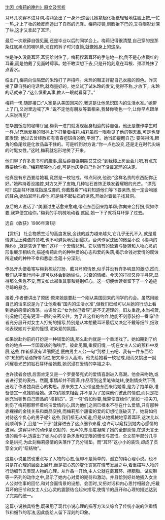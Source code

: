 [沈因《梅莉的晚约》原文及赏析](https://www.vrrw.net/wx/15127.html)

耳环几次穿不进耳洞,梅莉急出了一身汗;这会儿她拿起化妆纸轻轻地往脸上按,一忙一热,才上了妆的脸反而透出了自然的光泽。梅莉揽镜,侧脸抬下巴的,又将眼影划深了些,这才又拿起了耳环。

最后一次跟薛自强见面,还是毕业以后的同学会上。梅莉记得很清楚,自己穿的是那条红底黑点的喇叭裤,现在的裤子时兴直筒,就像她身上的这条。

怕是许久没戴耳环,耳洞给封住了。梅莉捏着耳环的手忽地一松,倒不是心疼戳红的耳垂,而是怕戴了见面时碍事。她不敢深想下去,只是开始刻意在耳根、颈项处抹了点香水。

临出门,梅莉向住隔壁的朱玲打了声招呼。朱玲的鞋正好配自己衣服的颜色。昨天接了薛自强的电话后,就商量好的。她又试了试朱玲的发叉,觉得不称,才放下。朱玲的话就来了:“这么慎重其事,教人一眼就看穿了。”

梅莉一愣,随即接口:“人家是从美国回来的,我这是让他见识国内的生活水准。”她带上了门,又对里边喊了声:“说不定他有朋友等着相亲,我替你物色一个,让你早点跟单人床说再见!”

在华国饭店的咖啡厅里,梅莉一进门就发现起身相迎的薛自强。他还是像作学生时一样,以充满爱慕的眼神上下打量着梅莉,梅莉虽然一眼看见了他的朝天鼻,可是也旋即发现: 他过去曾经散布有青春痘斑痕的脸,平滑了。她当即提醒自己: 要笑得浅,眼角的鱼尾纹是化妆品盖不住的。可是听到对方说:“你一点也没变,还是走在时代尖端的时髦女性。”这时,梅莉就忘形地笑了开来。

他们聊了许多念书时的趣事,最后薛自强期期艾艾说:“到我楼上房坐会儿吧,有点东西要给你看。”梅莉暗笑他心虚,可是也庆幸自己作对了没戴耳环的决定。

他真是有东西要给她看,竟然是一枚钻戒。带点阿谀,他说:“这样名贵的东西配你正好。”她矜持着没接腔,对方又开了皮箱,几种钻石首饰正焕发着耀眼的光芒。“漂亮吧? 这副耳环跟戒指是成套的,你戴戴看?”梅莉知道他们等下要亲热,他一定会吻她的耳朵,她怕耳环扎疼他,可是经不起钻石的诱惑,开始对着镜子找耳洞。

身后的人说话了:“美国讨生活愈来愈难,带点东西回来跑单帮;你向来会打扮,假如你要,我算便宜给你。”梅莉的手机械地动着,这回,她一下子就将耳环穿了过去。

选自《收获》1986年第1期



【赏析】 社会物质生活的高度发展,金钱的威力越来越大,它几乎无孔不入,就是爱情这世上纯洁的领域,也不可避免地受到侵扰。台湾作家沈因的微型小说《梅莉的晚约》,就是告诉了我们这样一个爱情悲剧。它以情节的延宕与陡转和人物心灵的形象展示相结合,描述梅莉赴约的种种爱的心态和爱的失落,揭示金钱对爱情的腐蚀所造成的种种不幸和悲剧,含蕴十分深刻。

作品开头便着笔写梅莉梳妆打扮、戴耳环的情景,似乎并没有许多明显的激动,然而,我们从字里行间中,却可以体会到她愉快、兴奋的情绪。今天的打扮又异乎寻常,显得那么焦急不安,而又如此郑重其事和特别细心。这一切便给读者留下了一个追迹寻踪的悬念。

接着,作者便讲出了原因:原来她是要赴一个刚从美国回来的同学的约会。虽然用她自己的话来说是为了让他看看“国内的生活水准”,但我们已经可以从她的行动上看到她的感情的激荡。古语曾云:“女为悦己者容”,是不无道理的。旧友重逢,本当祝贺,何况他们还有更深一层的亲密交往。为了赴这样的约会,她能不刻意装扮一番吗?作者充分展开对女主人打扮的描写,特别是从本想戴耳环最后又决定不戴等细节,细致地表现她对于爱的憧憬,渲染爱的氛围。

如果说赴约前的打扮是一种铺垫的话,那么赴约就是一个重场戏了。她如期到了约会的地点——华国饭店的咖啡厅。彼此见面,重叙旧情,一切在女主人公的预料中发展,这些,作者都没有详细叙述,便由男主人公一句“到楼上去吧、我有一件东西给你”短短的话语捎带而过,把文章引入高潮。他先给她看一枚钻戒,继而又挑出一副闪耀着光芒的钻石耳环给她戴,她沉浸在爱情的幸福之中。

也许读者会想,后面肯定又是一个罗曼蒂克式的爱情喜剧进入高潮。他会来吻她,或者进行爱的表白。然而,事情却并不圆满,作品写到这里笔锋陡转,使剧情突然下落,出现了作者独具匠心的构思。原来男主人公带这些东西来给她看,是为了跑单帮,准备便宜一点推销给她。这次约她来相会,并不是为了加深他们彼此的情谊,而只是把她充当销售自己商品的“推销员”。这一句“假如你要,我算便宜给你”,犹如一把尖刀,刺伤了梅莉那颗怀着纯洁爱情的心,因为他们之间已根本不存在什么爱情,只有那种赤裸裸的金钱关系和商品交换,而梅莉那个甜蜜的爱的幻想彻底破灭了。她将如何对待这个负心的男子呢? 这些,我们都无从知道,但是从她机械地穿着耳环,这次比以前顺利多了,且是“一下子”就穿进去了这点细节来看,也许可以窥探到她内心感情的波澜。这穿耳环的动作是沉默的、无声的,却高度凝聚了她的全部感情,在这无言无语的动作中,透露出了她内心的复杂矛盾和无限的惆怅与怨恨。全文前半部分几乎全是烘托,为此刻梅莉感情的失落作了充分铺垫。而“耳环”这小小的装饰,却成了贯穿全文的“纽结物”。

这篇小说虽然也重点写了人物的心态,但却不是简单的、孤立的纯心理小说。也不只是在心理的层面上展开,而是把心态的变化寄寓在情节发展之中,着重描写人物的行动细节去表现人物的心理。从作品一开始,主人公就在戴耳环、擦胭脂、试皮鞋等一系列的动作之中,显示了她内心对爱的期待和激动。并且恰到好处地插入女主人公对往事的回忆,和对会面情景的设想。会面时,又把对话和内心思忖相融合,把戴耳环的细节和女主人公心灵的震颤结合起来描写,使情节的展开和心理的描述达到了完美的统一。

这篇小说独具特色,既采用了现代小说心理的描写方法又综合了传统小说的注重情节和细节的写法,因此能给人留下深刻的印象。

